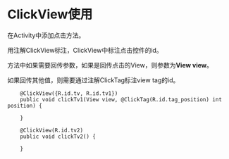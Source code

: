 # ClickView使用

在Activity中添加点击方法。

用注解ClickView标注，ClickView中标注点击控件的id。

方法中如果需要回传参数，如果是回传点击的View，则参数为**View view**。

如果回传其他值，则需要通过注解ClickTag标注view tag的id。

```
    @ClickView({R.id.tv, R.id.tv1})
    public void clickTv1(View view, @ClickTag(R.id.tag_position) int position) {

    }

    @ClickView(R.id.tv2)
    public void clickTv2() {

    }
```

